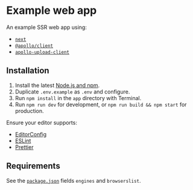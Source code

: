 # Example web app

An example SSR web app using:

- [`next`](https://npm.im/next)
- [`@apollo/client`](https://npm.im/@apollo/client)
- [`apollo-upload-client`](https://npm.im/apollo-upload-client)

## Installation

1.  Install the latest [Node.js and npm](https://npmjs.com/get-npm).
2.  Duplicate `.env.example` as `.env` and configure.
3.  Run `npm install` in the `app` directory with Terminal.
4.  Run `npm run dev` for development, or `npm run build && npm start` for production.

Ensure your editor supports:

- [EditorConfig](https://editorconfig.org)
- [ESLint](https://eslint.org)
- [Prettier](https://prettier.io)

## Requirements

See the [`package.json`](./package.json) fields `engines` and `browserslist`.
